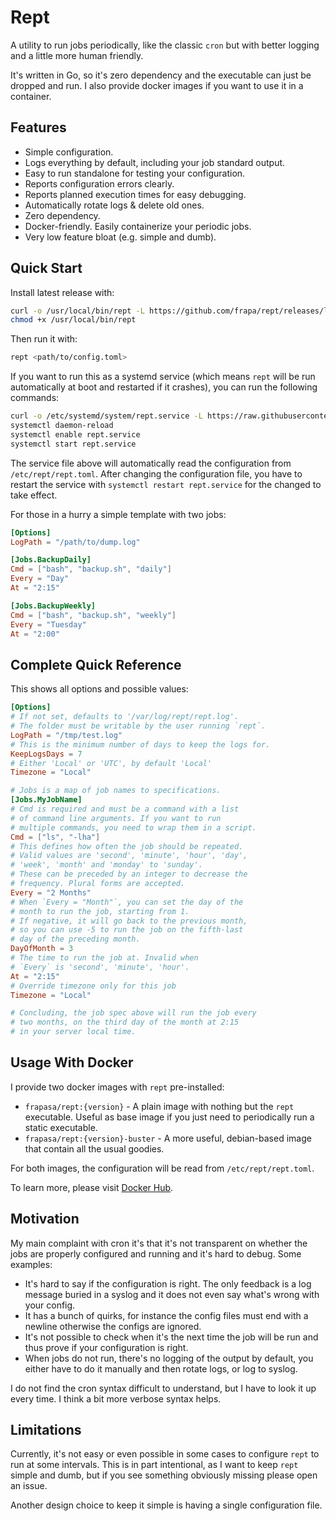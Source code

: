 # Rept

A utility to run jobs periodically, like the classic `cron` but
with better logging and a little more human friendly.

It's written in Go, so it's zero dependency and the executable can
just be dropped and run. I also provide docker images if you want
to use it in a container.

## Features

- Simple configuration.
- Logs everything by default, including your job standard output.
- Easy to run standalone for testing your configuration.
- Reports configuration errors clearly.
- Reports planned execution times for easy debugging.
- Automatically rotate logs & delete old ones.
- Zero dependency.
- Docker-friendly. Easily containerize your periodic jobs.
- Very low feature bloat (e.g. simple and dumb).

## Quick Start

Install latest release with:

```bash
curl -o /usr/local/bin/rept -L https://github.com/frapa/rept/releases/latest/download/rept
chmod +x /usr/local/bin/rept
```

Then run it with:

```bash
rept <path/to/config.toml>
```

If you want to run this as a systemd service (which means `rept` will be run
automatically at boot and restarted if it crashes), you can run the following
commands:

```bash
curl -o /etc/systemd/system/rept.service -L https://raw.githubusercontent.com/frapa/rept/main/rept.service
systemctl daemon-reload
systemctl enable rept.service
systemctl start rept.service
```

The service file above will automatically read the configuration from
`/etc/rept/rept.toml`. After changing the configuration file,
you have to restart the service with `systemctl restart rept.service`
for the changed to take effect.

For those in a hurry a simple template with two jobs:

```toml
[Options]
LogPath = "/path/to/dump.log"

[Jobs.BackupDaily]
Cmd = ["bash", "backup.sh", "daily"]
Every = "Day"
At = "2:15"

[Jobs.BackupWeekly]
Cmd = ["bash", "backup.sh", "weekly"]
Every = "Tuesday"
At = "2:00"
```

## Complete Quick Reference

This shows all options and possible values:

```toml
[Options]
# If not set, defaults to '/var/log/rept/rept.log'.
# The folder must be writable by the user running `rept`.
LogPath = "/tmp/test.log"
# This is the minimum number of days to keep the logs for.
KeepLogsDays = 7
# Either 'Local' or 'UTC', by default 'Local'
Timezone = "Local"

# Jobs is a map of job names to specifications.
[Jobs.MyJobName]
# Cmd is required and must be a command with a list
# of command line arguments. If you want to run
# multiple commands, you need to wrap them in a script.
Cmd = ["ls", "-lha"]
# This defines how often the job should be repeated.
# Valid values are 'second', 'minute', 'hour', 'day',
# 'week', 'month' and 'monday' to 'sunday'.
# These can be preceded by an integer to decrease the
# frequency. Plural forms are accepted.
Every = "2 Months"
# When `Every = "Month"`, you can set the day of the
# month to run the job, starting from 1.
# If negative, it will go back to the previous month,
# so you can use -5 to run the job on the fifth-last
# day of the preceding month.
DayOfMonth = 3
# The time to run the job at. Invalid when
# `Every` is 'second', 'minute', 'hour'.
At = "2:15"
# Override timezone only for this job
Timezone = "Local"

# Concluding, the job spec above will run the job every
# two months, on the third day of the month at 2:15
# in your server local time.
```

## Usage With Docker

I provide two docker images with `rept` pre-installed:

- `frapasa/rept:{version}` - A plain image with nothing
  but the `rept` executable. Useful as base image if you
  just need to periodically run a static executable.
- `frapasa/rept:{version}-buster` - A more useful,
  debian-based image that contain all the usual goodies.

For both images, the configuration will be read from
`/etc/rept/rept.toml`.

To learn more, please visit [Docker Hub](https://hub.docker.com/repository/docker/frapasa/rept).

## Motivation

My main complaint with cron it's that it's not transparent on whether
the jobs are properly configured and running and it's hard to debug.
Some examples:

- It's hard to say if the configuration is right. The only feedback is
  a log message buried in a syslog and it does not even say what's wrong
  with your config.
- It has a bunch of quirks, for instance the config files must end with
  a newline otherwise the configs are ignored.
- It's not possible to check when it's the next time the job will be run
  and thus prove if your configuration is right.
- When jobs do not run, there's no logging of the output by default, you
  either have to do it manually and then rotate logs, or log to syslog.

I do not find the cron syntax difficult to understand, but I have to look
it up every time. I think a bit more verbose syntax helps.

## Limitations

Currently, it's not easy or even possible in some cases to configure
`rept` to run at some intervals. This is in part intentional, as I want
to keep `rept` simple and dumb, but if you see something obviously missing
please open an issue.

Another design choice to keep it simple is having a single configuration file.
